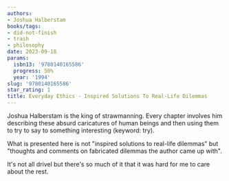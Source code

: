 ```yaml
---
authors:
- Joshua Halberstam
books/tags:
- did-not-finish
- trash
- philosophy
date: 2023-09-18
params:
  isbn13: '9780140165586'
  progress: 50%
  year: '1994'
slug: '9780140165586'
star_rating: 1
title: Everyday Ethics - Inspired Solutions To Real-Life Dilemmas
---
```


Joshua Halberstam is the king of strawmanning. Every chapter involves him describing these absurd caricatures of human beings and then using them to try to say to something interesting (keyword: try).

<!--more-->

What is presented here is not "inspired solutions to real-life dilemmas" but "thoughts and comments on fabricated dilemmas the author came up with".

It's not all drivel but there's so much of it that it was hard for me to care about the rest.